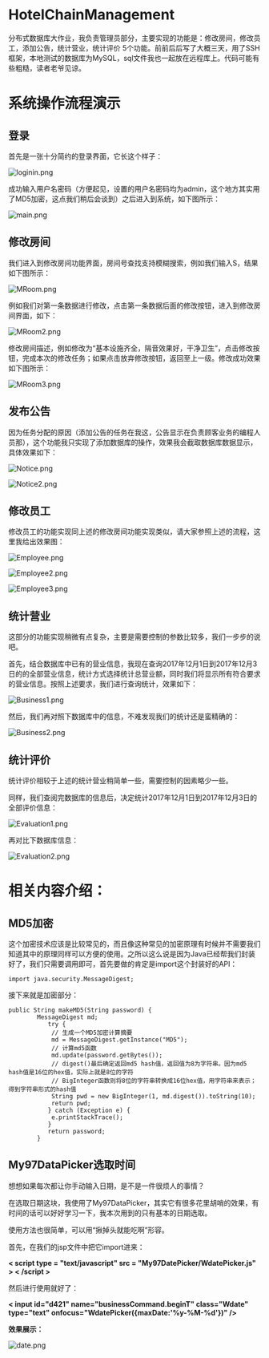 # HotelChainManagement #
分布式数据库大作业，我负责管理员部分，主要实现的功能是：修改房间，修改员工，添加公告，统计营业，统计评价 5个功能。前前后后写了大概三天，用了SSH框架，本地测试的数据库为MySQL，sql文件我也一起放在远程库上。代码可能有些粗糙，读者老爷见谅。

# 系统操作流程演示 #

## 登录 ##
首先是一张十分简约的登录界面，它长这个样子：

![loginin.png](https://i.loli.net/2018/04/28/5ae3d17acd2a8.png)

成功输入用户名密码（方便起见，设置的用户名密码均为admin，这个地方其实用了MD5加密，这点我们稍后会谈到）之后进入到系统，如下图所示：

![main.png](https://i.loli.net/2018/04/28/5ae3d4147a2d9.png)

## 修改房间 ##

我们进入到修改房间功能界面，房间号查找支持模糊搜索，例如我们输入S，结果如下图所示：

![MRoom.png](https://i.loli.net/2018/04/28/5ae3d86a73ccc.png)

例如我们对第一条数据进行修改，点击第一条数据后面的修改按钮，进入到修改房间界面，如下：

![MRoom2.png](https://i.loli.net/2018/04/28/5ae3d93ad5a63.png)

修改房间描述，例如修改为“基本设施齐全，隔音效果好，干净卫生”，点击修改按钮，完成本次的修改任务；如果点击放弃修改按钮，返回至上一级。修改成功效果如下图所示：

![MRoom3.png](https://i.loli.net/2018/04/28/5ae3da07d91c3.png)


## 发布公告 ##

因为任务分配的原因（添加公告的任务在我这，公告显示在负责顾客业务的编程人员那），这个功能我只实现了添加数据库的操作，效果我会截取数据库数据显示，具体效果如下：

![Notice.png](https://i.loli.net/2018/04/28/5ae3dbefec4a7.png)

![Notice2.png](https://i.loli.net/2018/04/28/5ae3dc59c894b.png)


## 修改员工 ##

修改员工的功能实现同上述的修改房间功能实现类似，请大家参照上述的流程，这里我给出效果图：

![Employee.png](https://i.loli.net/2018/04/28/5ae3dd1df24e2.png)

![Employee2.png](https://i.loli.net/2018/04/28/5ae3de1072a01.png)

![Employee3.png](https://i.loli.net/2018/04/28/5ae3de512b4a9.png)

## 统计营业 ##

这部分的功能实现稍微有点复杂，主要是需要控制的参数比较多，我们一步步的说吧。

首先，结合数据库中已有的营业信息，我现在查询2017年12月1日到2017年12月3日的的全部营业信息，统计方式选择统计总营业额，同时我们将显示所有符合要求的营业信息。按照上述要求，我们进行查询统计，效果如下：

![Business1.png](https://i.loli.net/2018/04/28/5ae3e19ee4667.png)

然后，我们再对照下数据库中的信息，不难发现我们的统计还是蛮精确的：

![Business2.png](https://i.loli.net/2018/04/28/5ae3e24876067.png)

## 统计评价 ##

统计评价相较于上述的统计营业稍简单一些，需要控制的因素略少一些。

同样，我们查阅完数据库的信息后，决定统计2017年12月1日到2017年12月3日的全部评价信息：

![Evaluation1.png](https://i.loli.net/2018/04/28/5ae3e3eef3dba.png)

再对比下数据库信息：

![Evaluation2.png](https://i.loli.net/2018/04/28/5ae3e47f02db9.png)

# 相关内容介绍： #

## MD5加密 ##

这个加密技术应该是比较常见的，而且像这种常见的加密原理有时候并不需要我们知道其中的原理同样可以方便的使用。之所以这么说是因为Java已经帮我们封装好了，我们只需要调用即可，首先要做的肯定是import这个封装好的API：

```
import java.security.MessageDigest;

```

接下来就是加密部分：

```
public String makeMD5(String password) {
		MessageDigest md;
		   try {
		    // 生成一个MD5加密计算摘要
		    md = MessageDigest.getInstance("MD5");
		    // 计算md5函数
		    md.update(password.getBytes());
		    // digest()最后确定返回md5 hash值，返回值为8为字符串。因为md5 hash值是16位的hex值，实际上就是8位的字符
		    // BigInteger函数则将8位的字符串转换成16位hex值，用字符串来表示；得到字符串形式的hash值
		    String pwd = new BigInteger(1, md.digest()).toString(10);
		    return pwd;
		   } catch (Exception e) {
		    e.printStackTrace();
		   }
		   return password;
		}
```


## My97DataPicker选取时间 ##

想想如果每次都让你手动输入日期，是不是一件很烦人的事情？

在选取日期这块，我使用了My97DataPicker，其实它有很多花里胡哨的效果，有时间的话可以好好学习一下，我本次用到的只有基本的日期选取。

使用方法也很简单，可以用“揪掉头就能吃啊”形容。

首先，在我们的jsp文件中把它import进来：

**< script type = "text/javascript" src = "My97DatePicker/WdatePicker.js"  > < /script >**

然后进行使用就好了：

**< input id="d421" name="businessCommand.beginT" class="Wdate" type="text" onfocus="WdatePicker({maxDate:'%y-%M-%d'})" />**

**效果展示：**

![date.png](https://i.loli.net/2018/04/28/5ae3ea88dd121.png)